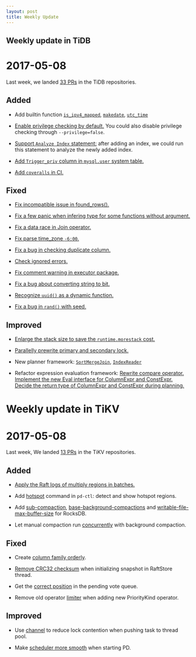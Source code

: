 ```yaml
---
layout: post
title: Weekly Update
---
```

## Weekly update in TiDB

# 2017-05-08

Last week, we landed [33 PRs](https://github.com/pingcap/tidb/pulls?utf8=%E2%9C%93&q=is%3Apr%20is%3Amerged%20merged%3A2017-05-01..2017-05-07%20) in the TiDB repositories.

## Added

* Add builtin function [`is_ipv4_mapped`](https://github.com/pingcap/tidb/pull/3193), [`makedate`](https://github.com/pingcap/tidb/pull/3102), [`utc_time`](https://github.com/pingcap/tidb/pull/3145)

* [Enable privilege checking by default.](https://github.com/pingcap/tidb/pull/2995) You could also disable privilege checking through `--privilege=false`.

* [Support `Analyze Index` statement:](https://github.com/pingcap/tidb/pull/3156) after adding an index, we could run this statement to analyze the newly added index.

* [Add `Trigger_priv` column in `mysql.user` system table.](https://github.com/pingcap/tidb/pull/3143)

* [Add `coveralls` in CI.](https://github.com/pingcap/tidb/pull/3150)

## Fixed

* [Fix incompatible issue in found_rows().](https://github.com/pingcap/tidb/pull/3134)

* [Fix a few panic when infering type for some functions without argument.](https://github.com/pingcap/tidb/pull/3137)

* [Fix a data race in Join operator.](https://github.com/pingcap/tidb/pull/3159)

* [Fix parse time_zone `-6:00`.](https://github.com/pingcap/tidb/pull/3165)

* [Fix a bug in checking duplicate column.](https://github.com/pingcap/tidb/pull/3174)

* [Check ignored errors.](https://github.com/pingcap/tidb/pull/3178)

* [Fix comment warning in executor package.](https://github.com/pingcap/tidb/pull/3187)

* [Fix a bug about converting string to bit.](https://github.com/pingcap/tidb/pull/3188)

* [Recognize `uuid()` as a dynamic function.](https://github.com/pingcap/tidb/pull/3207)

* [Fix a bug in `rand()` with seed.](https://github.com/pingcap/tidb/pull/3213)


## Improved

* [Enlarge the stack size to save the `runtime.morestack` cost.](https://github.com/pingcap/tidb/pull/3054) 

* [Parallelly prewrite primary and secondary lock.](https://github.com/pingcap/tidb/pull/3148)

* New planner framework: [`SortMergeJoin`](https://github.com/pingcap/tidb/pull/3153), [`IndexReader`](https://github.com/pingcap/tidb/pull/3175)

* Refactor expression evaluation framework: [Rewrite compare operator.](https://github.com/pingcap/tidb/pull/3155) [Implement the new Eval interface for ColumnExpr and ConstExpr.](https://github.com/pingcap/tidb/pull/3128) [Decide the return type of ColumnExpr and ConstExpr during planning.](https://github.com/pingcap/tidb/pull/3201)


# Weekly update in TiKV

# 2017-05-08

Last week, We landed [13 PRs](https://github.com/search?utf8=%E2%9C%93&q=repo%3Apingcap%2Ftikv+repo%3Apingcap%2Fpd+is%3Apr+is%3Amerged+merged%3A2017-04-30..2017-05-06&type=Issues) in the TiKV repositories.

## Added

* [Apply the Raft logs of multiply regions in batches.](https://github.com/pingcap/tikv/pull/1763)

* Add [hotspot](https://github.com/pingcap/pd/pull/631) command in `pd-ctl`: detect and show hotspot regions.

* Add [sub-compaction](https://github.com/pingcap/tikv/pull/1811), [ base-background-compactions](https://github.com/pingcap/tikv/pull/1814) and [writable-file-max-buffer-size](https://github.com/pingcap/tikv/pull/1815) for RocksDB.

* Let manual compaction run [concurrently](https://github.com/pingcap/tikv/pull/1813) with background compaction.

## Fixed

* Create [column family orderly](https://github.com/pingcap/tikv/pull/1798).

* [Remove CRC32 checksum](https://github.com/pingcap/tikv/pull/1805) when initializing snapshot in RaftStore thread. 

* Get the [correct position](https://github.com/pingcap/tikv/pull/1810) in the pending vote queue. 

* Remove old operator [limiter](https://github.com/pingcap/pd/pull/632) when adding new PriorityKind operator.

## Improved

* Use [channel](https://github.com/pingcap/tikv/pull/1801) to reduce lock contention when pushing task to thread pool. 

* Make [scheduler more smooth](https://github.com/pingcap/pd/pull/628) when starting PD.
